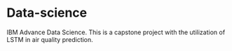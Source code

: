 # Data-science
IBM Advance Data Science. 
This is a capstone project with the utilization of LSTM in air quality prediction. 
